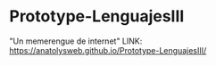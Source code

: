 # Prototype-LenguajesIII
"Un memerengue de internet"
LINK: 
https://anatolysweb.github.io/Prototype-LenguajesIII/